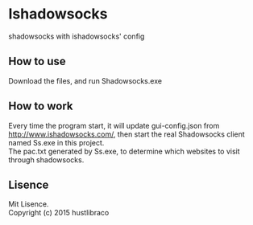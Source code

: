 # Ishadowsocks
shadowsocks with ishadowsocks' config

## How to use
Download the files, and run Shadowsocks.exe

## How to work
Every time the program start, it will update gui-config.json from http://www.ishadowsocks.com/, then start the real Shadowsocks client named Ss.exe in this project.
<br>The pac.txt generated by Ss.exe, to determine which websites to visit through shadowsocks.

## Lisence
Mit Lisence.<br>
Copyright (c) 2015 hustlibraco
